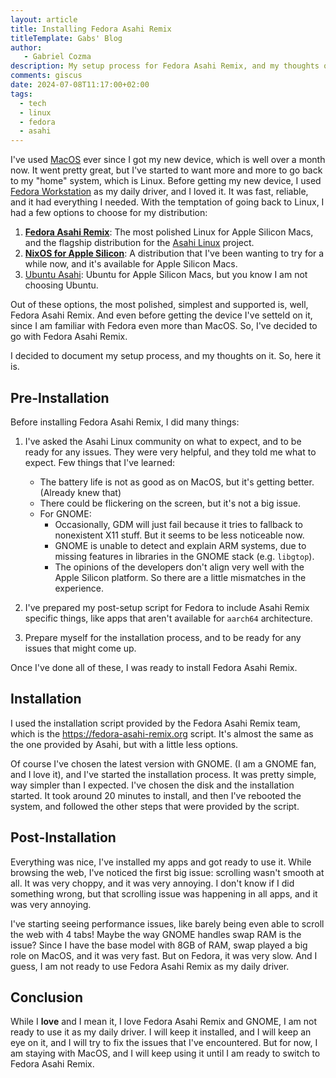 ```yaml
---
layout: article
title: Installing Fedora Asahi Remix
titleTemplate: Gabs' Blog
author: 
   - Gabriel Cozma
description: My setup process for Fedora Asahi Remix, and my thoughts on it.
comments: giscus
date: 2024-07-08T11:17:00+02:00
tags:
  - tech
  - linux
  - fedora
  - asahi
---
```


I've used [MacOS](../macos-for-web-development.md) ever since I got my new device, which is well over a month now. It went pretty great, but I've started to want more and more to go back to my "home" system, which is Linux. Before getting my new device, I used [Fedora Workstation](https://fedoraproject.org/) as my daily driver, and I loved it. It was fast, reliable, and it had everything I needed. With the temptation of going back to Linux, I had a few options to choose for my distribution:

1. [**Fedora Asahi Remix**](https://asahilinux.org/fedora/): The most polished Linux for Apple Silicon Macs, and the flagship distribution for the [Asahi Linux](https://asahilinux.org/) project.
2. [**NixOS for Apple Silicon**](https://github.com/tpwrules/nixos-apple-silicon): A distribution that I've been wanting to try for a while now, and it's available for Apple Silicon Macs.
3. [Ubuntu Asahi](https://ubuntuasahi.org/): Ubuntu for Apple Silicon Macs, but you know I am not choosing Ubuntu.

Out of these options, the most polished, simplest and supported is, well, Fedora Asahi Remix. And even before getting the device I've setteld on it, since I am familiar with Fedora even more than MacOS. So, I've decided to go with Fedora Asahi Remix.

I decided to document my setup process, and my thoughts on it. So, here it is.

## Pre-Installation

Before installing Fedora Asahi Remix, I did many things:

1. I've asked the Asahi Linux community on what to expect, and to be ready for any issues. They were very helpful, and they told me what to expect. Few things that I've learned:
   - The battery life is not as good as on MacOS, but it's getting better. (Already knew that)
   - There could be flickering on the screen, but it's not a big issue. 
   - For GNOME:
        - Occasionally, GDM will just fail because it tries to fallback to nonexistent X11 stuff. But it seems to be less noticeable now.
        - GNOME is unable to detect and explain ARM systems, due to missing features in libraries in the GNOME stack (e.g. `libgtop`).
        - The opinions of the developers don't align very well with the Apple Silicon platform. So there are a little mismatches in the experience.

2. I've prepared my post-setup script for Fedora to include Asahi Remix specific things, like apps that aren't available for `aarch64` architecture.
3. Prepare myself for the installation process, and to be ready for any issues that might come up.

Once I've done all of these, I was ready to install Fedora Asahi Remix.

## Installation

I used the installation script provided by the Fedora Asahi Remix team, which is the <https://fedora-asahi-remix.org> script. It's almost the same as the one provided by Asahi, but with a little less options.

Of course I've chosen the latest version with GNOME. (I am a GNOME fan, and I love it), and I've started the installation process. It was pretty simple, way simpler than I expected. I've chosen the disk and the installation started. It took around 20 minutes to install, and then I've rebooted the system, and followed the other steps that were provided by the script. 

## Post-Installation

Everything was nice, I've installed my apps and got ready to use it. While browsing the web, I've noticed the first big issue: scrolling wasn't smooth at all. It was very choppy, and it was very annoying. I don't know if I did something wrong, but that scrolling issue was happening in all apps, and it was very annoying.

I've starting seeing performance issues, like barely being even able to scroll the web with 4 tabs! Maybe the way GNOME handles swap RAM is the issue? Since I have the base model with 8GB of RAM, swap played a big role on MacOS, and it was very fast. But on Fedora, it was very slow. And I guess, I am not ready to use Fedora Asahi Remix as my daily driver.

## Conclusion

While I **love** and I mean it, I love Fedora Asahi Remix and GNOME, I am not ready to use it as my daily driver. I will keep it installed, and I will keep an eye on it, and I will try to fix the issues that I've encountered. But for now, I am staying with MacOS, and I will keep using it until I am ready to switch to Fedora Asahi Remix.
